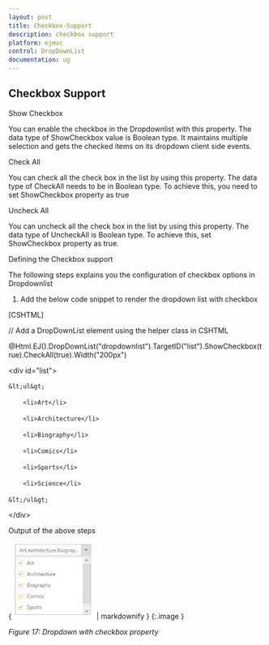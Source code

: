 ```yaml
---
layout: post
title: Checkbox-Support
description: checkbox support
platform: ejmvc
control: DropDownList
documentation: ug
---
```


## Checkbox Support

Show Checkbox 

You can enable the checkbox in the Dropdownlist with this property. The data type of ShowCheckbox value is Boolean type. It maintains multiple selection and gets the checked items on its dropdown client side events.  

Check All 

You can check all the check box in the list by using this property. The data type of CheckAll needs to be in Boolean type. To achieve this, you need to set ShowCheckbox property as true

Uncheck All

You can uncheck all the check box in the list by using this property. The data type of UncheckAll is Boolean type. To achieve this, set ShowCheckbox property as true.

Defining the Checkbox support

The following steps explains you the configuration of checkbox options in Dropdownlist

1. Add the below code snippet to render the dropdown list with checkbox



[CSHTML]

// Add a DropDownList element using the helper class in CSHTML



@Html.EJ().DropDownList("dropdownlist").TargetID("list").ShowCheckbox(true).CheckAll(true).Width("200px")

&lt;div id="list"&gt;

    &lt;ul&gt;

        <li>Art</li>

        <li>Architecture</li>

        <li>Biography</li>

        <li>Comics</li>

        <li>Sports</li>

        <li>Science</li>

    &lt;/ul&gt;

&lt;/div&gt;





Output of the above steps



{ ![](Checkbox-Support_images/Checkbox-Support_img1.png) | markdownify }
{:.image }


_Figure 17: Dropdown with checkbox property_  

